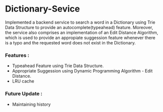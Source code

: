 # Dictionary-Sevice
Implemented a backend service to search a word in a Dictionary using Trie Data Structure to provide an autocomplete(typeahead) feature. Moreover, the service also comprises an implementation of an Edit Distance Algorithm, which is used to provide an appropiate suggession feature whenever there is a typo and the requested word does not exist in the Dictionary.


### Features :
* Typeahead Feature using Trie Data Structure.
* Appropriate Suggession using Dynamic Programming Algorithm - Edit Distance.
* LRU cache

### Future Update :
* Maintaining history
